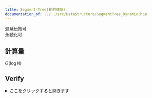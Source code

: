 ```yaml
---
title: Segment-Tree(動的構築)
documentation_of: ../../src/DataStructure/SegmentTree_Dynamic.hpp
---
```

遅延伝搬可 \
永続化可
## 計算量
$O(\log N)$
## Verify
<details>
<summary>ここをクリックすると開きます</summary>

<input disabled="" type="checkbox"> [Codeforces Round #265 (Div. 1) E. The Classic Problem](https://codeforces.com/contest/464/problem/E) (永続+遅延伝搬+find+find)\
<input disabled="" type="checkbox"> [Codeforces Round #470 (rated, Div. 1, based on VK Cup 2018 Round 1) C. Perfect Security](https://codeforces.com/contest/947/problem/C) (find+xor)\
<input disabled="" type="checkbox"> [Codeforces Round #477 (rated, Div. 1, based on VK Cup 2018 Round 3) C. Big Secret](https://codeforces.com/contest/966/problem/C) (find+xor)\
<input disabled="" type="checkbox"> [Codeforces Round #179 (Div. 1) E. Yaroslav and Points](https://codeforces.com/contest/295/problem/E) (特殊モノイド+座圧サボり)\
<input disabled="" type="checkbox"> [CodeChef Gotham PD](https://www.codechef.com/problems/GPD) (永続, xor)\
<input disabled="" type="checkbox"> [CodeChef Pishty and tree](https://www.codechef.com/problems/PSHTTR) (永続)

</details>